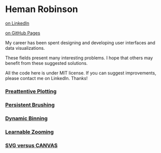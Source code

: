 # Heman Robinson
                
[on LinkedIn](https://www.linkedin.com/in/heman-robinson-953a1223/)
                
[on GitHub Pages](https://hemanrobinson.github.io)

My career has been spent designing and developing user interfaces and data visualizations.  

These fields present many interesting problems.  I hope that others may benefit from these suggested solutions.  

All the code here is under MIT license.  If you can suggest improvements, please contact me on LinkedIn.  Thanks!

### [Preattentive Plotting](https://hemanrobinson.github.io/preattentive/)
### [Persistent Brushing](https://hemanrobinson.github.io/brush/)
### [Dynamic Binning](https://hemanrobinson.github.io/bin/)
### [Learnable Zooming](https://hemanrobinson.github.io/zoom/)
### [SVG versus CANVAS](https://hemanrobinson.github.io/svg-canvas/)
